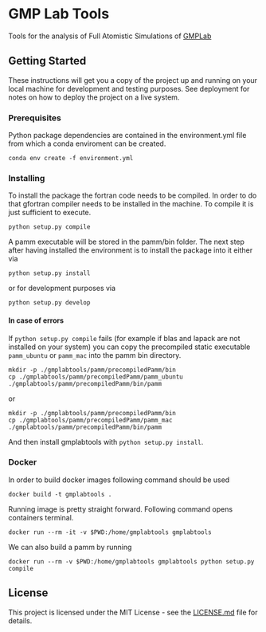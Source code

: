 # GMP Lab Tools

Tools for the analysis of Full Atomistic Simulations of [GMPLab](https://www.gmpavanlab.com/)

## Getting Started

These instructions will get you a copy of the project up and running on your local machine for development and testing purposes. See deployment for notes on how to deploy the project on a live system.

### Prerequisites

Python package dependencies are contained in the environment.yml file from which a conda enviroment can be created.

```
conda env create -f environment.yml
```

### Installing

To install the package the fortran code needs to be compiled.
In order to do that gfortran compiler needs to be installed in the machine.
To compile it is just sufficient to execute.

```
python setup.py compile
```

A pamm executable will be stored in the pamm/bin folder.
The next step after having installed the environment is to install the package into it either via

```
python setup.py install
```

or for development purposes via

```
python setup.py develop
```

#### In case of errors

If `python setup.py compile` fails (for example if blas and lapack are not installed on your system) you can copy the precompiled static executable `pamm_ubuntu` or `pamm_mac` into the pamm bin directory.

```
mkdir -p ./gmplabtools/pamm/precompiledPamm/bin
cp ./gmplabtools/pamm/precompiledPamm/pamm_ubuntu ./gmplabtools/pamm/precompiledPamm/bin/pamm
```
or
```
mkdir -p ./gmplabtools/pamm/precompiledPamm/bin
cp ./gmplabtools/pamm/precompiledPamm/pamm_mac ./gmplabtools/pamm/precompiledPamm/bin/pamm
```


And then install gmplabtools with `python setup.py install`.

### Docker

In order to build docker images following command should be used

```
docker build -t gmplabtools .
```

Running image is pretty straight forward. Following command opens containers terminal.

```
docker run --rm -it -v $PWD:/home/gmplabtools gmplabtools
```

We can also build a pamm by running

```
docker run --rm -v $PWD:/home/gmplabtools gmplabtools python setup.py compile
```

## License

This project is licensed under the MIT License - see the [LICENSE.md](LICENSE.md) file for details.

